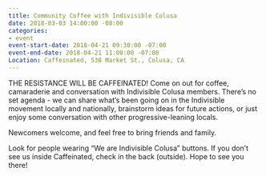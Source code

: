 ```yaml
---
title: Community Coffee with Indivisible Colusa
date: 2018-03-03 14:00:00 -08:00
categories:
- event
event-start-date: 2018-04-21 09:30:00 -07:00
event-end-date: 2018-04-21 11:00:00 -07:00
Location: Caffeinated, 538 Market St., Colusa, CA
---
```


THE RESISTANCE WILL BE CAFFEINATED! Come on out for coffee, camaraderie and conversation with Indivisible Colusa members. There’s no set agenda - we can share what’s been going on in the Indivisible movement locally and nationally, brainstorm ideas for future actions, or just enjoy some conversation with other progressive-leaning locals.

Newcomers welcome, and feel free to bring friends and family.

Look for people wearing “We are Indivisible Colusa” buttons. If you don’t see us inside Caffeinated, check in the back (outside). Hope to see you there!